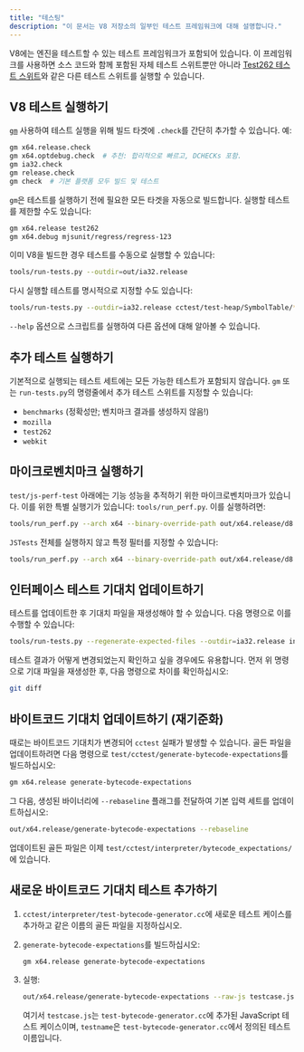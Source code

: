 ```yaml
---
title: "테스팅"
description: "이 문서는 V8 저장소의 일부인 테스트 프레임워크에 대해 설명합니다."
---
```

V8에는 엔진을 테스트할 수 있는 테스트 프레임워크가 포함되어 있습니다. 이 프레임워크를 사용하면 소스 코드와 함께 포함된 자체 테스트 스위트뿐만 아니라 [Test262 테스트 스위트](https://github.com/tc39/test262)와 같은 다른 테스트 스위트를 실행할 수 있습니다.

## V8 테스트 실행하기

[`gm`](/docs/build-gn#gm) 사용하여 테스트 실행을 위해 빌드 타겟에 `.check`를 간단히 추가할 수 있습니다. 예:

```bash
gm x64.release.check
gm x64.optdebug.check  # 추천: 합리적으로 빠르고, DCHECKs 포함.
gm ia32.check
gm release.check
gm check  # 기본 플랫폼 모두 빌드 및 테스트
```

`gm`은 테스트를 실행하기 전에 필요한 모든 타겟을 자동으로 빌드합니다. 실행할 테스트를 제한할 수도 있습니다:

```bash
gm x64.release test262
gm x64.debug mjsunit/regress/regress-123
```

이미 V8을 빌드한 경우 테스트를 수동으로 실행할 수 있습니다:

```bash
tools/run-tests.py --outdir=out/ia32.release
```

다시 실행할 테스트를 명시적으로 지정할 수도 있습니다:

```bash
tools/run-tests.py --outdir=ia32.release cctest/test-heap/SymbolTable/* mjsunit/delete-in-eval
```

`--help` 옵션으로 스크립트를 실행하여 다른 옵션에 대해 알아볼 수 있습니다.

## 추가 테스트 실행하기

기본적으로 실행되는 테스트 세트에는 모든 가능한 테스트가 포함되지 않습니다. `gm` 또는 `run-tests.py`의 명령줄에서 추가 테스트 스위트를 지정할 수 있습니다:

- `benchmarks` (정확성만; 벤치마크 결과를 생성하지 않음!)
- `mozilla`
- `test262`
- `webkit`

## 마이크로벤치마크 실행하기

`test/js-perf-test` 아래에는 기능 성능을 추적하기 위한 마이크로벤치마크가 있습니다. 이를 위한 특별 실행기가 있습니다: `tools/run_perf.py`. 이를 실행하려면:

```bash
tools/run_perf.py --arch x64 --binary-override-path out/x64.release/d8 test/js-perf-test/JSTests.json
```

`JSTests` 전체를 실행하지 않고 특정 필터를 지정할 수 있습니다:

```bash
tools/run_perf.py --arch x64 --binary-override-path out/x64.release/d8 --filter JSTests/TypedArrays test/js-perf-test/JSTests.json
```

## 인터페이스 테스트 기대치 업데이트하기

테스트를 업데이트한 후 기대치 파일을 재생성해야 할 수 있습니다. 다음 명령으로 이를 수행할 수 있습니다:

```bash
tools/run-tests.py --regenerate-expected-files --outdir=ia32.release inspector/debugger/set-instrumentation-breakpoint
```

테스트 결과가 어떻게 변경되었는지 확인하고 싶을 경우에도 유용합니다. 먼저 위 명령으로 기대 파일을 재생성한 후, 다음 명령으로 차이를 확인하십시오:

```bash
git diff
```

## 바이트코드 기대치 업데이트하기 (재기준화)

때로는 바이트코드 기대치가 변경되어 `cctest` 실패가 발생할 수 있습니다. 골든 파일을 업데이트하려면 다음 명령으로 `test/cctest/generate-bytecode-expectations`를 빌드하십시오:

```bash
gm x64.release generate-bytecode-expectations
```

그 다음, 생성된 바이너리에 `--rebaseline` 플래그를 전달하여 기본 입력 세트를 업데이트하십시오:

```bash
out/x64.release/generate-bytecode-expectations --rebaseline
```

업데이트된 골든 파일은 이제 `test/cctest/interpreter/bytecode_expectations/`에 있습니다.

## 새로운 바이트코드 기대치 테스트 추가하기

1. `cctest/interpreter/test-bytecode-generator.cc`에 새로운 테스트 케이스를 추가하고 같은 이름의 골든 파일을 지정하십시오.

2. `generate-bytecode-expectations`를 빌드하십시오:

    ```bash
    gm x64.release generate-bytecode-expectations
    ```

3. 실행:

    ```bash
    out/x64.release/generate-bytecode-expectations --raw-js testcase.js --output=test/cctest/interpreter/bytecode-expectations/testname.golden
    ```

    여기서 `testcase.js`는 `test-bytecode-generator.cc`에 추가된 JavaScript 테스트 케이스이며, `testname`은 `test-bytecode-generator.cc`에서 정의된 테스트 이름입니다.
